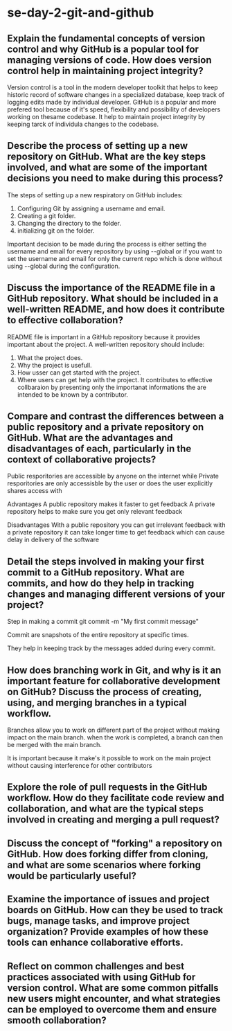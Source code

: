 # se-day-2-git-and-github
## Explain the fundamental concepts of version control and why GitHub is a popular tool for managing versions of code. How does version control help in maintaining project integrity?

Version control is a tool in the modern developer toolkit that helps to keep historic record of software changes in a specialized database, keep track of logging edits made by individual developer.
GitHub is a popular and more prefered tool because of it's speed, flexibility and possibility of developers working on thesame codebase.
It help to maintain project integrity by keeping tarck of individula changes to the codebase.

## Describe the process of setting up a new repository on GitHub. What are the key steps involved, and what are some of the important decisions you need to make during this process?

The steps of setting up a new respiratory on GitHub includes:
1. Configuring Git by assigning a username and email.
2. Creating a git folder.
3. Changing the directory to the folder.
4. initializing git on the folder.

Important decision to be made during the process is either setting the username and email for every repository by using --global or if you want to set the username and email for only the current repo which is done without using --global during the configuration.


## Discuss the importance of the README file in a GitHub repository. What should be included in a well-written README, and how does it contribute to effective collaboration?

README file is important in a GitHub repository because it provides important about the project.
A well-written repository should include:
1. What the project does.
2. Why the project is usefull.
3. How usser can get started with the project.
4. Where users can get help with the project.
It contributes to effective collbaraion by presenting only the importanat informations the are intended to be known by a contributor.

## Compare and contrast the differences between a public repository and a private repository on GitHub. What are the advantages and disadvantages of each, particularly in the context of collaborative projects?
Public resporitories are accessible by anyone on the internet
while
Private resporitories are only accessisble by the user or does the user explicitly shares access with

Advantages
A public repository makes it faster to get feedback 
A private repository helps to make sure you get only relevant feedback

Disadvantages
With a public repository you can get irrelevant feedback
with a private repository it can take longer time to get feedback which can cause delay in delivery of the software

## Detail the steps involved in making your first commit to a GitHub repository. What are commits, and how do they help in tracking changes and managing different versions of your project?
Step in making a commit
git commit -m "My first commit message"

Commit are snapshots of the entire repository at specific times.

They help in keeping track by the messages added during every commit.


## How does branching work in Git, and why is it an important feature for collaborative development on GitHub? Discuss the process of creating, using, and merging branches in a typical workflow.

Branches allow you to work on different part of the project without making impact on the main branch. when the work is completed, a branch can then be merged with the main branch.

It is important because it make's it possible to work on the main project without causing interference for other contributors


## Explore the role of pull requests in the GitHub workflow. How do they facilitate code review and collaboration, and what are the typical steps involved in creating and merging a pull request?

## Discuss the concept of "forking" a repository on GitHub. How does forking differ from cloning, and what are some scenarios where forking would be particularly useful?

## Examine the importance of issues and project boards on GitHub. How can they be used to track bugs, manage tasks, and improve project organization? Provide examples of how these tools can enhance collaborative efforts.

## Reflect on common challenges and best practices associated with using GitHub for version control. What are some common pitfalls new users might encounter, and what strategies can be employed to overcome them and ensure smooth collaboration?
